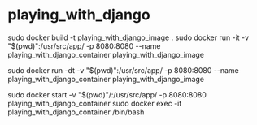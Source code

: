# playing_with_django

sudo docker build -t playing_with_django_image .
sudo docker run -it -v "$(pwd)":/usr/src/app/ -p 8080:8080 --name playing_with_django_container playing_with_django_image


sudo docker run -dt -v "$(pwd)":/usr/src/app/ -p 8080:8080 --name playing_with_django_container playing_with_django_image



sudo docker start -v "$(pwd)"/:/usr/src/app/ -p 8080:8080 playing_with_django_container
sudo docker exec -it playing_with_django_container /bin/bash
